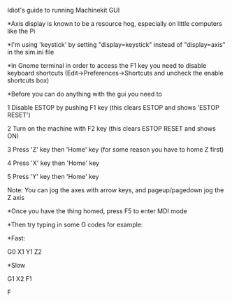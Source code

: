 Idiot's guide to running Machinekit GUI

*Axis display is known to be a resource hog, especially on little computers like the Pi

*I'm using 'keystick' by setting "display=keystick" instead of "display=axis" in the sim.ini file

*In Gnome terminal in order to access the F1 key you need to disable keyboard shortcuts (Edit->Preferences->Shortcuts and uncheck the enable shortcuts box)

*Before you can do anything with the gui you need to

1 Disable ESTOP by pushing F1 key (this clears ESTOP and shows 'ESTOP RESET')

2 Turn on the machine with F2 key (this clears ESTOP RESET and shows ON)

3 Press 'Z' key then 'Home' key (for some reason you have to home Z first)

4 Press 'X' key then 'Home' key

5 Press 'Y' key then 'Home' key

Note: You can jog the axes with arrow keys, and pageup/pagedown jog the Z axis

*Once you have the thing homed, press F5 to enter MDI mode

*Then try typing in some G codes for example:

*Fast:

G0 X1 Y1 Z2  

*Slow

G1 X2 F1

F